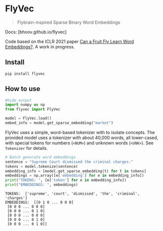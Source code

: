 # FlyVec
> Flybrain-inspired Sparse Binary Word Embeddings

Docs: [bhoov.github.io/flyvec]

Code based on the ICLR 2021 paper [Can a Fruit Fly Learn Word Embeddings?](https://openreview.net/forum?id=xfmSoxdxFCG ). A work in progress.

## Install

`pip install flyvec`

## How to use

```python
#hide_output
import numpy as np
from flyvec import FlyVec

model = FlyVec.load()
embed_info = model.get_sparse_embedding("market")
```

FlyVec uses a simple, word-based tokenizer with to isolate concepts. The provided model uses a tokenizer with about 40,000 words, all lower-cased, with special tokens for numbers (`<NUM>`) and unknown words (`<UNK>`). See `Tokenizer` for details.

```python
# Batch generate word embeddings
sentence = "Supreme Court dismissed the criminal charges."
tokens = model.tokenize(sentence)
embedding_info = [model.get_sparse_embedding(t) for t in tokens]
embeddings = np.array([e['embedding'] for e in embedding_info])
print("TOKENS: ", [e['token'] for e in embedding_info])
print("EMBEDDINGS: ", embeddings)
```

    TOKENS:  ['supreme', 'court', 'dismissed', 'the', 'criminal', 'charges']
    EMBEDDINGS:  [[0 1 0 ... 0 0 0]
     [0 0 0 ... 0 0 0]
     [0 0 0 ... 0 1 0]
     [0 0 0 ... 0 0 0]
     [0 0 0 ... 0 1 0]
     [0 0 0 ... 0 1 0]]

